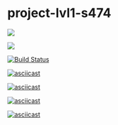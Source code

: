 # project-lvl1-s474

<a href="https://codeclimate.com/github/hightower86/project-lvl1-s474/maintainability"><img src="https://api.codeclimate.com/v1/badges/28d03f98993c70cc993b/maintainability" /></a>

<a href="https://codeclimate.com/github/hightower86/project-lvl1-s474/test_coverage"><img src="https://api.codeclimate.com/v1/badges/28d03f98993c70cc993b/test_coverage" /></a>

[![Build Status](https://travis-ci.com/hightower86/project-lvl1-s474.svg?branch=master)](https://travis-ci.com/hightower86/project-lvl1-s474)

[![asciicast](https://asciinema.org/a/yLeLC7e9QNHwd1UF3J0ZIvt1x.svg)](https://asciinema.org/a/yLeLC7e9QNHwd1UF3J0ZIvt1x)

[![asciicast](https://asciinema.org/a/RIkd5N8p5YKRu2JlVNgXN2Utb.svg)](https://asciinema.org/a/RIkd5N8p5YKRu2JlVNgXN2Utb)

[![asciicast](https://asciinema.org/a/IgMuSpA9jqQDPngcVVJM5vA6I.svg)](https://asciinema.org/a/IgMuSpA9jqQDPngcVVJM5vA6I)

[![asciicast](https://asciinema.org/a/sOBMSbvRgN9QPLqfE6c0yf3Bt.svg)](https://asciinema.org/a/sOBMSbvRgN9QPLqfE6c0yf3Bt)